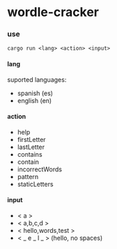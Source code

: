 # wordle-cracker

### use
```
cargo run <lang> <action> <input>
```

#### lang
suported languages:
- spanish (es)
- english (en)

#### action
- help
- firstLetter
- lastLetter
- contains
- contain
- incorrectWords
- pattern
- staticLetters

#### input
- < a >
- < a,b,c,d >
- < hello,words,test >
- < _ e _ l _ > (hello, no spaces)
